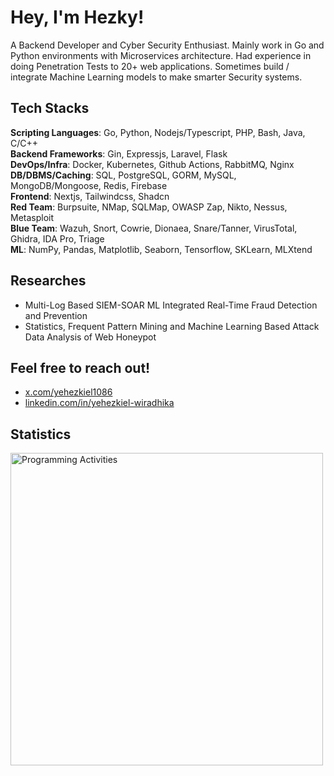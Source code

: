 # Hey, I'm Hezky!

A Backend Developer and Cyber Security Enthusiast. Mainly work in Go and Python environments with Microservices architecture. Had experience in doing Penetration Tests to 20+ web applications. Sometimes build / integrate Machine Learning models to make smarter Security systems.

## Tech Stacks

**Scripting Languages**: Go, Python, Nodejs/Typescript, PHP, Bash, Java, C/C++ <br />
**Backend Frameworks**: Gin, Expressjs, Laravel, Flask <br />
**DevOps/Infra**: Docker, Kubernetes, Github Actions, RabbitMQ, Nginx<br />
**DB/DBMS/Caching**: SQL, PostgreSQL, GORM, MySQL, MongoDB/Mongoose, Redis, Firebase<br />
**Frontend**: Nextjs, Tailwindcss, Shadcn<br />
**Red Team**: Burpsuite, NMap, SQLMap, OWASP Zap, Nikto, Nessus, Metasploit <br />
**Blue Team**: Wazuh, Snort, Cowrie, Dionaea, Snare/Tanner, VirusTotal, Ghidra, IDA Pro, Triage <br />
**ML**: NumPy, Pandas, Matplotlib, Seaborn, Tensorflow, SKLearn, MLXtend

## Researches
- Multi-Log Based SIEM-SOAR ML Integrated Real-Time Fraud Detection and Prevention
- Statistics, Frequent Pattern Mining and Machine Learning Based Attack Data Analysis of Web Honeypot

## Feel free to reach out!

- [x.com/yehezkiel1086](https://x.com/yehezkiel1086)
- [linkedin.com/in/yehezkiel-wiradhika](https://www.linkedin.com/in/yehezkiel-wiradhika/)

<!--
## Blogs
- [medium.com/@yehezkiel1086](https://medium.com/@yehezkiel1086)
- [dev.to/yehezkiel1086](https://dev.to/yehezkiel1086)

## Other Links
- [codewars.com/users/yehezkiel1086](https://www.codewars.com/users/yehezkiel1086)
- [leetcode.com/u/yehezkiel1086](https://leetcode.com/u/yehezkiel1086/)
- [hackerrank.com/profile/yehezkiel1086](https://www.hackerrank.com/profile/yehezkiel1086)
-->

## Statistics

<img src="https://wakatime.com/share/@e08f8b14-02a9-4fc3-a997-6be14dbaff15/e0db48a9-2abd-4bcd-a59a-d5d04197f2d6.svg" alt="Programming Activities" width="500" />

<!--
## Tech Stacks

Scripting Languages: Go, Python, PHP, Bash, C/C++, Javascript/Typescript <br />
Web Frameworks: Laravel, Django, Gin, Expressjs, JQuery / AJAX, Reactjs / Nextjs <br />
Network Security Tools: Wazuh, Snort, NMap, Nessus, Metasploit, Wireshark <br />
Software Security Tools: Burpsuite, Nikto, OWASP ZAP, SonarQube <br />
Malware Analysis Tools: Ghidra, IDA Pro, JADX, VirusTotal, AnyRun<br />
DBMSs / ORMs: PostgreSQL / MySQL, MongoDB / Mongoose, Firebase, GORM, Eloquent
-->

<!--
**Software Development**: Laravel, Gin, Django, Expressjs, Reactjs/Nextjs, AJAX/JQuery, Tailwindcss<br />
**DevOps**: Docker, Kubernetes, Jenkins, Redis<br />
**DB/DBMS**: SQL, MongoDB / Mongoose, MySQL, PostgreSQL<br />
**Programming Languages**: Python, Go, PHP, Java, Javascript/Typescript, Bash, C/C++<br />
**Penetration Testing**: Burpsuite, OWASP ZAP, SQLMap, NoSQLMap, BeEF, GraphSQL Raider, Dirsearch, Shodan, Wappalyzer, NMap, DNSRecon, Nessus, Nikto, FFuF, Hydra<br />
**SIEM**: Wazuh<br />
**IDS/IPS**: Snort<br />
**Honeypot(s)**: Snare & Tanner, Dionaea, Cowrie<br />
**Reversing / Malware Analysis**: Ghidra, IDA Pro, VirusTotal, Anyrun, Triage<br />
**Code Analysis**: Semgrep, SonarQube<br />
-->
